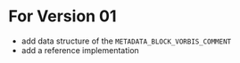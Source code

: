 # For Version 01

- add data structure of the `METADATA_BLOCK_VORBIS_COMMENT`
- add a reference implementation
